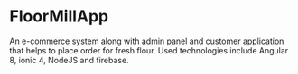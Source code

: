 # FloorMillApp
An e-commerce system along with admin panel and customer application that helps to place order for fresh flour. Used technologies include Angular 8, ionic 4, NodeJS and firebase.
